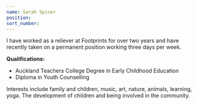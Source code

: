 ```yaml
---
name: Sarah Spicer
position:
sort_number:
---
```


I have worked as a reliever at Footprints for over two years and have recently taken on a permanent position working three days per week.

**Qualifications:**

* Auckland Teachers College Degree in Early Childhood Education
* Diploma in Youth Counselling

Interests include family and children, music, art, nature, animals, learning, yoga. The development of children and being involved in the community.